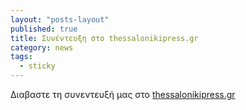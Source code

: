 ```yaml
---
layout: "posts-layout"
published: true
title: Συνέντευξη στο thessalonikipress.gr
category: news
tags: 
  - sticky
---
```


Διαβαστε τη συνεντευξή μας στο [thessalonikipress.gr](http://www.thessalonikipress.gr/i-techni-tou-paradosiakou-karate/)
